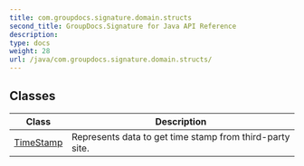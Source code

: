 ```yaml
---
title: com.groupdocs.signature.domain.structs
second_title: GroupDocs.Signature for Java API Reference
description: 
type: docs
weight: 28
url: /java/com.groupdocs.signature.domain.structs/
---
```


## Classes

| Class | Description |
| --- | --- |
| [TimeStamp](../com.groupdocs.signature.domain.structs/timestamp) | Represents data to get time stamp from third-party site. |

